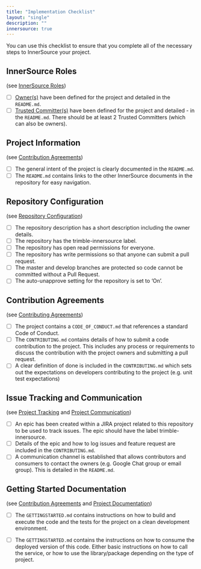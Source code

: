 ```yaml
---
title: "Implementation Checklist"
layout: "single"
description: ""
innersource: true
---
```


<style>
  article ul {margin-left: -20px;}
  article li {list-style: none;}
</style>

You can use this checklist to ensure that you complete all of the necessary steps to InnerSource your project.

## InnerSource Roles

(see [InnerSource Roles](/innersource/innersource-roles/))

- [ ] [Owner(s)](/innersource/innersource-roles/) have been defined for the project and detailed in the `README.md`.
- [ ] [Trusted Committer(s)](/innersource/innersource-roles/) have been defined for the project and detailed - in the `README.md`. There should be at least 2 Trusted Committers (which can also be owners).

## Project Information

(see [Contribution Agreements](/innersource/contribution-agreements/))

- [ ] The general intent of the project is clearly documented in the `README.md`.
- [ ] The `README.md` contains links to the other InnerSource documents in the repository for easy navigation.

## Repository Configuration

(see [Repository Configuration](/innersource/repository-configuration/))

- [ ] The repository description has a short description including the owner details.
- [ ] The repository has the trimble-innersource label.
- [ ] The repository has open read permissions for everyone.
- [ ] The repository has write permissions so that anyone can submit a pull request.
- [ ] The master and develop branches are protected so code cannot be committed without a Pull Request.
- [ ] The auto-unapprove setting for the repository is set to ‘On’.

## Contribution Agreements

(see [Contributing Agreements](/innersource/contribution-agreements/))

- [ ] The project contains a `CODE_OF_CONDUCT.md` that references a standard Code of Conduct.
- [ ] The `CONTRIBUTING.md` contains details of how to submit a code contribution to the project. This includes any process or requirements to discuss the contribution with the project owners and submitting a pull request.
- [ ] A clear definition of done is included in the `CONTRIBUTING.md` which sets out the expectations on developers contributing to the project (e.g. unit test expectations)

## Issue Tracking and Communication

(see [Project Tracking](/innersource/project-tracking/) and [Project Communication](/innersource/project-communication/))

- [ ] An epic has been created within a JIRA project related to this repository to be used to track issues. The epic should have the label trimble-innersource.
- [ ] Details of the epic and how to log issues and feature request are included in the `CONTRIBUTING.md`.
- [ ] A communication channel is established that allows contributors and consumers to contact the owners (e.g. Google Chat group or email group). This is detailed in the `README.md`.

## Getting Started Documentation

(see [Contribution Agreements](/innersource/contribution-agreements/) and [Project Documentation](/innersource/project-documentation/))

- [ ] The `GETTINGSTARTED.md` contains instructions on how to build and execute the code and the tests for the project on a clean development environment.
- [ ] The `GETTINGSTARTED.md` contains the instructions on how to consume the deployed version of this code. Either basic instructions on how to call the service, or how to use the library/package depending on the type of project.


